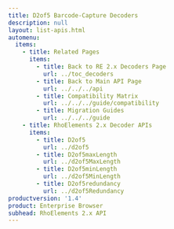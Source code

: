 ```yaml
---
title: D2of5 Barcode-Capture Decoders
description: null
layout: list-apis.html
automenu:
  items:
    - title: Related Pages
      items:
        - title: Back to RE 2.x Decoders Page
          url: ../toc_decoders
        - title: Back to Main API Page
          url: ../../../api
        - title: Compatibility Matrix
          url: ../../../guide/compatibility
        - title: Migration Guides
          url: ../../../guide
    - title: RhoElements 2.x Decoder APIs
      items:
        - title: D2of5
          url: ../d2of5
        - title: D2of5maxLength
          url: ../d2of5MaxLength
        - title: D2of5minLength
          url: ../d2of5MinLength
        - title: D2of5redundancy
          url: ../d2of5Redundancy
productversion: '1.4'
product: Enterprise Browser
subhead: RhoElements 2.x API
---
```



